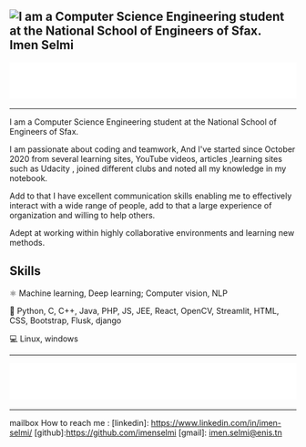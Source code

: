 ![I am a Computer Science Engineering student at the National School of Engineers of Sfax. ](https://img.freepik.com/free-vector/artificial-intelligence-robots-cyborg-with-infinity-symbol_107791-4668.jpg?w=1380)
Imen Selmi
---------------------------------------------------------------------------------------------------------------------------------------------------------------------------------
   ![I am GitHub Readme Generator's creator](https://raw.githubusercontent.com/imenselmi/Artificial-Intelligence-enis-labs/39d827494fef04b246cee1a66ae54fcd0482e699/68747470733a2f2f726561646d652d747970696e672d7376672e6865726f6b756170702e636f6d3f636f6c6f723d6361623963652673697a653d33302663656e7465723d74727565267643656e7465723d747275652677696474683d353530266865696768743d3730%20(3).svg)
 
---------------------------------------------------------------------------------------------------------------------------------------------------------------------------------
I am a Computer Science Engineering student at the National School of Engineers of Sfax. 

I am passionate about coding and teamwork, And I've started since October 2020 from several learning sites, YouTube videos, articles ,learning sites such as Udacity , joined different clubs and noted all my knowledge in my notebook.

Add to that I have excellent communication skills enabling me to effectively interact with a wide range of people, add to that a large experience of organization and willing to help others.

Adept at working within highly collaborative environments and learning new methods.

Skills 
---------------------------------------------------------------------------------------------------------------------------------------------------------------------------------
⚛ Machine learning, Deep learning; Computer vision, NLP

📱 Python, C, C++, Java, PHP, JS, JEE, React, OpenCV, Streamlit, HTML, CSS, Bootstrap, Flusk, django 

💻 Linux, windows


--------------------------------------------------------------------------------------------------------------------------------------------------------------------------------
 ![I am GitHub Readme Generator's creator](https://github.com/imenselmi/Artificial-Intelligence-enis-labs/blob/main/68747470733a2f2f726561646d652d747970696e672d7376672e6865726f6b756170702e636f6d3f636f6c6f723d3530383265322673697a653d35302663656e7465723d74727565267643656e7465723d747275652677696474683d353530266865696768743d3730266c.svg)


---------------------------------------------------------------------------------------------------------------------------------------------------------------------------------
mailbox How to reach me :
[linkedin]: https://www.linkedin.com/in/imen-selmi/ [github]:https://github.com/imenselmi [gmail]: imen.selmi@enis.tn
